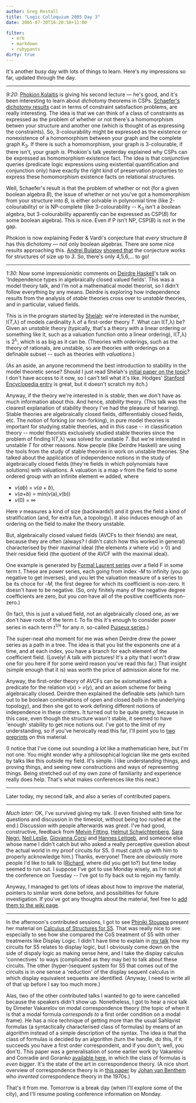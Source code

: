 ```yaml
---
author: Greg Restall
title: "Logic Colloquium 2005 Day 3"
date: 2005-07-30T16:20:50+11:00

filter:
  - erb
  - markdown
  - rubypants
dirty: true
---
```


It's another busy day with lots of things to learn.  Here's my impressions so far, updated through the day.

- - - 

*9:20*: [Phokion Kolaitis](http://www.almaden.ibm.com/cs/people/kolaitis/) is giving his second lecture &mdash; he's good, and it's been interesting to learn about *dichotomy* theorems in CSPs.  [Schaefer's dichotomy results](http://users.info.unicaen.fr/~zanutti/rechch/identif.htm) cast in terms of constraint satisfaction problems, are really interesting.  The idea is that we can think of a class of constraints as expressed as the problem of whether or not there's a homomorphism betwen your structure and another one (which is thought of as expressing the constraints).  So, 3-colourability might be expressed as the existence or nonexistence of a homomorphism between your graph and the complete graph K<sub>3</sub>.  If there is such a homomorphism, your graph is 3-colourable, if there isn't, your graph *is*.   Phokion's talk yesterday explained why CSPs can be expressed as homomorphism existence fact.  The idea is that conjunctive queries (predicate logic expressions using existential quantification and conjunction only) have exactly the right kind of preservation properties to express these homomorphism existence facts on relational structures.

Well, Schaefer's result is that the problem of whether or not (for a given boolean algebra *B*), the issue of whether or not you've got a homomorphism from your structure into *B*, is either solvable in polynomial time (like 2-colourability) or is NP-complete (like 3-colourability -- K<sub>3</sub> isn't a boolean algebra, but 3-colourability apparently can be expressed as CSP(*B*) for some boolean algebra).  This is nice.  Even if P isn't NP, CSP(*B*) is not in the gap.

Phokion is now explaining Feder &amp; Vardi's conjecture that *every* structure *B* has this dichotomy &mdash; not only boolean algebras. There are some nice results approaching this.  [Andrei Bulatov](http://web.comlab.ox.ac.uk/oucl/work/andrei.bulatov) [showed that](http://web.comlab.ox.ac.uk/oucl/work/andrei.bulatov/FOCS02.ps) the conjecture works for structures of size up to *3*.  So, there's only 4,5,6,&hellip; to go!

- - -

*1:30*: Now some impressionistic comments on [Deirdre Haskell](http://www.math.mcmaster.ca/haskell/)'s talk on 'Independence types in algebraically closed valued fields'.  This was a model theory talk, and I'm not a mathematical model theorist, so I didn't follow everything by any means.  Deirdre is exploring how independence results from the analysis of *stable* theories cross over to *unstable* theories, and in particular, valued fields.  

This is in the program started by [Shelah](http://shelah.logic.at/): we're interested in the number, I(*T*,&lambda;) of models cardinality &lambda; of a first-order theory *T*.  What can I(*T*,&lambda;) be?  Given an *unstable* theory (typically, that's a theory with a linear ordering or something like it, such as a valuation function onto a linear ordering), I(*T*,&lambda;) is 2<sup>&lambda;</sup>, which is as big as it can be.  (Theories with orderings, such as the theory of rationals, are unstable, so are theories with orderings on a definable subset -- such as theories with *valuations*.)

(As an aside, an anyone recommend the best introduction to stability in the model theoretic sense?  Should I just read Shelah's [initial paper on the topic](http://shelah.logic.at/short000.html)?  I don't have access to it now, so I can't tell what it's like.  Hodges' [Stanford Encyclopedia entry](http://plato.stanford.edu/entries/modeltheory-fo/) is great, but it doesn't scratch my itch.)

Anyway, if the theory we're interested in is *stable*, then we don't have as much information about this.  And hence, *stability* theory.  (This talk was the clearest explanation of stability theory I've had the pleasure of hearing).  Stable theories are algebraically closed fields, differentiably closed fields, etc.   The notion of forking (or non-forking), in pure model theories is important for studying stable theories, and in this case -- in classification theory -- model theorists exclusively studied stable theories since the problem of finding I(*T*,&lambda;) was solved for unstable *T*.  But we're interested in unstable *T* for other reasons.  Now people (like Deirdre Haskell) are using the tools from the study of stable theories in work on unstable theories.  She talked about the application of independence notions in the study of algebraically closed fields (they're fields in which polynomials have solutions) with valuations.  A valuation is a map *v* from the field to some ordered group with an infinite element &infin; added, where 

+ *v*(*ab*) = *v*(*a* + *b*), 
+ *v*(*a*+*b*) = min(*v*(a),*v*(b))
+ *v*(0) = &infin;

Here *v* measures a kind of size (backwards!) and it gives the field a kind of stratification (and, for extra fun, a topology).  It also induces enough of an ordering on the field to make the theory unstable.

But, algebraically closed valued fields (AVCFs to their friends) are neat, because they are often (always? I didn't catch how this worked in general) characterised by their maximal ideal (the elements *x* where *v*(*x*) > 0) and their residue field (the quotient of the AVCF with the maximal ideal). 

One example is generated by [Formal Laurent series](http://en.wikipedia.org/wiki/Laurent_series) over a field F in some term *t*.  These are power series, each going from index -*M* to infinity (you go negative to get inverses), and you let the valuation measure of a series to be its choce for -*M*, the first degree for which its coefficient is non-zero.  It doesn't have to be negative.  (So, only finitely many of the negative degree coefficients are zero, but you *can* have all of the positive coefficients non-zero.)  

(In fact, this is just a valued field, not an algebraically closed one, as we don't have roots of the term *t*.  To fix this it's enough to consider power series in each term *t*<sup>1/*n*</sup> for any *n*, so-called [Puiseux series](http://planetmath.org/encyclopedia/FractionalPowerSeries.html).)

The super-neat *aha* moment for me was when Deirdre drew the power series as a path in a tree.  The idea is that you list the exponents one at a time, and at each index, you have a branch for each element of the coefficient field.  (Lovely!  A talk with pictures!  It's a pity that I won't draw one for you here if for some weird reason you've read this far.)  That insight (simple enough that it is) was worth the price of admission alone for me.

Anyway, the first-order theory of AVCFs can be axiomatised with a predicate for the relation *v*(*x*) > *v*(*y*), and an axiom scheme for being algebraically closed.  Deirdre then explained the definable sets (which turn out to be boolean combinations of open and closed *balls* in the underlying topology), and then she got to work defining different notions of independence in these critters.  It turned out to be quite pretty, because in this case, even though the structure wasn't stable, it seemed to have 'enough' stability to get nice notions out.  I've got to the limit of my understanding, so if you've heroically read this far, I'll point you to [two](http://www.math.mcmaster.ca/%7Ehaskell/revisedACVF1.pdf) [preprints](http://www.math.mcmaster.ca/%7Ehaskell/ACVF-independence.pdf) on this material.

(I notice that I've come out sounding a *lot* like a mathematician here, but I'm not one.  You might wonder why a philosophical logician like me gets excited by talks like this outside my field.  It's simple.  I like understanding things, and proving things, and seeing new constructions and ways of representing things.  Being stretched out of my own zone of familiarity and experience really does help. That's what makes conferences like this neat.)

- - -

Later today, my second talk, and also a series of contributed papers.

- - -
*Much later*: OK, I've survived giving my talk.  (I even finished with time for questions and discussion in the timeslot, without being too rushed at the end.)  Discussion with people afterwards was *great*.  I've had good, constructive, feedback from [Melvin Fitting](http://comet.lehman.cuny.edu/fitting/), [Helmut Schwichtenberg](http://www.mathematik.uni-muenchen.de/~schwicht/), [Sara Negri](http://www.helsinki.fi/~negri/), [Neil Leslie](http://www.mcs.vuw.ac.nz/~neil/), [Giovanna Corsi](http://www.cs.unibo.it/~corsi/) and [Hannes Leitgeb](http://www.sbg.ac.at/phs/people/leitgeb_e.html), and someone else whose name I didn't catch but who asked a really perceptive question about the actual world in my proof circuits for S5.  (I must catch up with him to properly acknowledge him.)  Thanks, everyone!  There are obviously more people I'd like to talk to ([Richard](http://www.ucalgary.ca/~rzach/logblog/), where did you get to?) but time today seemed to run out.  I suppose I've got to use Monday wisely, as I'm not at the conference on Tuesday -- I've got to fly back out to rejoin my family.  

Anyway, I managed to get lots of ideas about how to improve the material, pointers to similar work done before, and possibilities for future investigation.  If you've got any thoughts about the material, feel free to [add them to the wiki page](http://consequently.org/edit/page/LC2005).

- - -

In the afternoon's contributed sessions, I got to see [Phiniki Stouppa](http://www.iam.unibe.ch/~til/staff/stouppa.html) present her material on [Calculus of Structures for S5](http://www.linearity.org/cas/phiniki/phiniki04sbm.pdf).  That was really nice to see: especially to see how she compared the CoS treatment of S5 with other treatments like Display Logic.  I didn't have time to explain in [my talk](http://consequently.org/edit/page/LC2005) how my circuits for S5 relates to display logic, but I obviously come down on the side of dispaly logic as making sense here, and I take the display calculus 'connectives' to ways (complicated as they may be) to talk about these circuits.  The other (hyper-)sequent system for S5 that comes out of the circuits is in one sense a 'reduction' of the display sequent calculus in which display equivalent sequents are identified.  (Anyway, I need to write all of that up before I say too much more.)

Alas, two of the other contributed talks I wanted to go to were cancelled because the speakers didn't show up.   Nonetheless, I got to hear a nice talk by Dimeter Vakarelov on modal correspondence theory (the topic of when it is that a modal formula *corresponds to* a first order condition on a modal frame).  He has a nice technique of getting more than the usual Sahlqvist formulas (a syntactically characterised class of formulas) by means of an algorithm instead of a simple description of the syntax.  The idea is that the class of formulas is decided by an algorithm (turn the handle, do this, if it succeeds you have a first order correspondent, and if you don't, well, you don't).  This paper was a generalisation of some earlier work by Vakarelov and Conradie and Goranko [available here](http://www.aiml.net/volumes/volume5/Goranko.ps), in which the class of formulas is *even bigger*.  It's the state of the art in correspondence theory.  (A nice short overview of correspondence theory is in [this paper](http://staff.science.uva.nl/~johan/SL-stanford.pdf) by [Johan van Benthem](http://staff.science.uva.nl/~johan) who *invented* correspondence theory in the 1970s.)

That's it from me.  Tomorrow is a break day (when I'll explore some of the city), and I'll resume posting conference information on Monday.